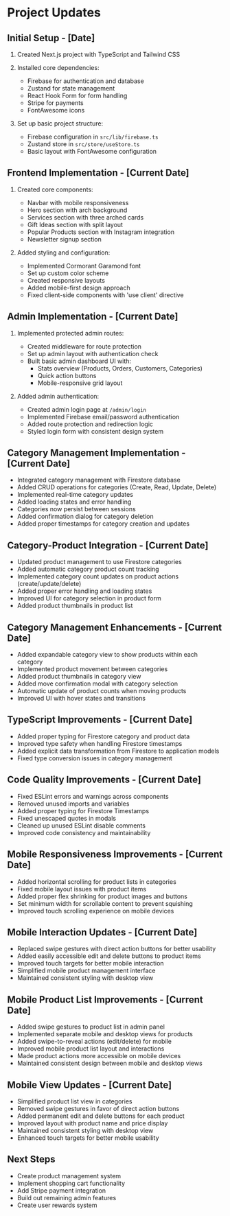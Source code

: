 # Project Updates

## Initial Setup - [Date]

1. Created Next.js project with TypeScript and Tailwind CSS
2. Installed core dependencies:
   - Firebase for authentication and database
   - Zustand for state management
   - React Hook Form for form handling
   - Stripe for payments
   - FontAwesome icons

3. Set up basic project structure:
   - Firebase configuration in `src/lib/firebase.ts`
   - Zustand store in `src/store/useStore.ts`
   - Basic layout with FontAwesome configuration

## Frontend Implementation - [Current Date]

1. Created core components:
   - Navbar with mobile responsiveness
   - Hero section with arch background
   - Services section with three arched cards
   - Gift Ideas section with split layout
   - Popular Products section with Instagram integration
   - Newsletter signup section

2. Added styling and configuration:
   - Implemented Cormorant Garamond font
   - Set up custom color scheme
   - Created responsive layouts
   - Added mobile-first design approach
   - Fixed client-side components with 'use client' directive

## Admin Implementation - [Current Date]

1. Implemented protected admin routes:
   - Created middleware for route protection
   - Set up admin layout with authentication check
   - Built basic admin dashboard UI with:
     - Stats overview (Products, Orders, Customers, Categories)
     - Quick action buttons
     - Mobile-responsive grid layout

2. Added admin authentication:
   - Created admin login page at `/admin/login`
   - Implemented Firebase email/password authentication
   - Added route protection and redirection logic
   - Styled login form with consistent design system

## Category Management Implementation - [Current Date]
- Integrated category management with Firestore database
- Added CRUD operations for categories (Create, Read, Update, Delete)
- Implemented real-time category updates
- Added loading states and error handling
- Categories now persist between sessions
- Added confirmation dialog for category deletion
- Added proper timestamps for category creation and updates

## Category-Product Integration - [Current Date]
- Updated product management to use Firestore categories
- Added automatic category product count tracking
- Implemented category count updates on product actions (create/update/delete)
- Added proper error handling and loading states
- Improved UI for category selection in product form
- Added product thumbnails in product list

## Category Management Enhancements - [Current Date]
- Added expandable category view to show products within each category
- Implemented product movement between categories
- Added product thumbnails in category view
- Added move confirmation modal with category selection
- Automatic update of product counts when moving products
- Improved UI with hover states and transitions

## TypeScript Improvements - [Current Date]
- Added proper typing for Firestore category and product data
- Improved type safety when handling Firestore timestamps
- Added explicit data transformation from Firestore to application models
- Fixed type conversion issues in category management

## Code Quality Improvements - [Current Date]
- Fixed ESLint errors and warnings across components
- Removed unused imports and variables
- Added proper typing for Firestore Timestamps
- Fixed unescaped quotes in modals
- Cleaned up unused ESLint disable comments
- Improved code consistency and maintainability

## Mobile Responsiveness Improvements - [Current Date]
- Added horizontal scrolling for product lists in categories
- Fixed mobile layout issues with product items
- Added proper flex shrinking for product images and buttons
- Set minimum width for scrollable content to prevent squishing
- Improved touch scrolling experience on mobile devices

## Mobile Interaction Updates - [Current Date]
- Replaced swipe gestures with direct action buttons for better usability
- Added easily accessible edit and delete buttons to product items
- Improved touch targets for better mobile interaction
- Simplified mobile product management interface
- Maintained consistent styling with desktop view

## Mobile Product List Improvements - [Current Date]
- Added swipe gestures to product list in admin panel
- Implemented separate mobile and desktop views for products
- Added swipe-to-reveal actions (edit/delete) for mobile
- Improved mobile product list layout and interactions
- Made product actions more accessible on mobile devices
- Maintained consistent design between mobile and desktop views

## Mobile View Updates - [Current Date]
- Simplified product list view in categories
- Removed swipe gestures in favor of direct action buttons
- Added permanent edit and delete buttons for each product
- Improved layout with product name and price display
- Maintained consistent styling with desktop view
- Enhanced touch targets for better mobile usability

## Next Steps
- Create product management system
- Implement shopping cart functionality
- Add Stripe payment integration
- Build out remaining admin features
- Create user rewards system 